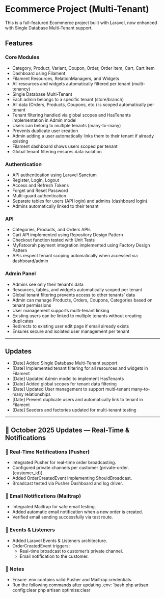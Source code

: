 # Ecommerce Project (Multi-Tenant)

This is a full-featured Ecommerce project built with Laravel, now enhanced with Single Database Multi-Tenant support.

## Features

### Core Modules
- Category, Product, Variant, Coupon, Order, Order Item, Cart, Cart Item
- Dashboard using Filament
- Filament Resources, RelationManagers, and Widgets
- All resources and widgets automatically filtered per tenant (multi-tenancy)
- Single Database Multi-Tenant
- Each admin belongs to a specific tenant (store/branch)
- All data (Orders, Products, Coupons, etc.) is scoped automatically per tenant
- Tenant filtering handled via global scopes and HasTenants implementation in Admin model
- Users can belong to multiple tenants (many-to-many)
- Prevents duplicate user creation
- Admin adding a user automatically links them to their tenant if already existing
- Filament dashboard shows users scoped per tenant
- Global tenant filtering ensures data isolation

### Authentication
- API authentication using Laravel Sanctum
- Register, Login, Logout
- Access and Refresh Tokens
- Forget and Reset Password
- Multi-guard authentication
- Separate tables for users (API login) and admins (dashboard login)
- Admins automatically linked to their tenant

### API
- Categories, Products, and Orders APIs
- Cart API implemented using Repository Design Pattern
- Checkout function tested with Unit Tests
- MyFatoorah payment integration implemented using Factory Design Pattern
- APIs respect tenant scoping automatically when accessed via dashboard/admin

### Admin Panel
- Admins see only their tenant’s data
- Resources, tables, and widgets automatically scoped per tenant
- Global tenant filtering prevents access to other tenants’ data
- Admin can manage Products, Orders, Coupons, Categories based on tenant permissions
- User management supports multi-tenant linking
- Existing users can be linked to multiple tenants without creating duplicates
- Redirects to existing user edit page if email already exists
- Ensures secure and isolated user management per tenant

---

## Updates

- [Date] Added Single Database Multi-Tenant support  
- [Date] Implemented tenant filtering for all resources and widgets in Filament  
- [Date] Updated Admin model to implement HasTenants  
- [Date] Added global scopes for tenant data filtering  
- [Date] Updated User management to support multi-tenant many-to-many relationships  
- [Date] Prevent duplicate users and automatically link to tenant in Filament  
- [Date] Seeders and factories updated for multi-tenant testing  

---

## 🔄 October 2025 Updates — Real-Time & Notifications

### 🔔 Real-Time Notifications (Pusher)
- Integrated Pusher for real-time order broadcasting.
- Configured private channels per customer (private-order.{customer_id}).
- Added OrderCreatedEvent implementing ShouldBroadcast.
- Broadcast tested via Pusher Dashboard and log driver.

### 📧 Email Notifications (Mailtrap)
- Integrated Mailtrap for safe email testing.
- Added automatic email notification when a new order is created.
- Verified email sending successfully via test route.

### 🧩 Events & Listeners
- Added Laravel Events & Listeners architecture.
- OrderCreatedEvent triggers:
  - Real-time broadcast to customer’s private channel.
  - Email notification to the customer.

### 🧰 Notes
- Ensure .env contains valid Pusher and Mailtrap credentials.
- Run the following commands after updating .env:
  `bash
  php artisan config:clear
  php artisan optimize:clear